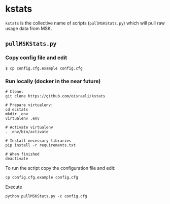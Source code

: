 kstats
=====

`kstats` is the collective name of scripts (`pullMSKStats.py`) which will pull raw usage data from MSK.

## `pullMSKStats.py`

### Copy config file and edit
```
$ cp config.cfg.example config.cfg
```

### Run locally (docker in the near future)
```
# Clone:
git clone https://github.com/oisraeli/kstats

# Prepare virtualenv:
cd ecstats
mkdir .env
virtualenv .env

# Activate virtualenv
. .env/bin/activate

# Install necessary libraries
pip install -r requirements.txt

# When finished
deactivate
```

To run the script copy the configuration file and edit:

```
cp config.cfg.example config.cfg
```

Execute 

```
python pullMSKStats.py -c config.cfg
```
